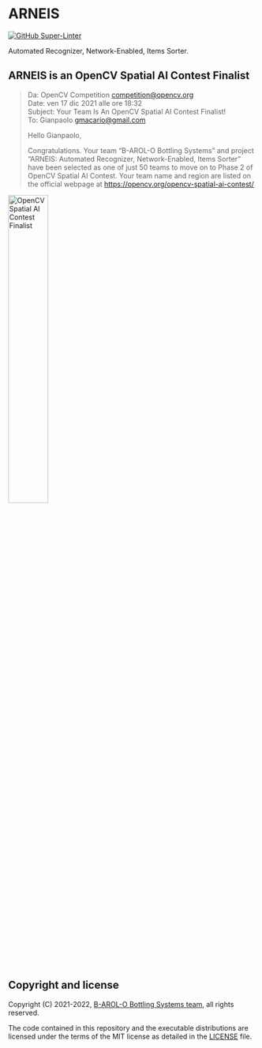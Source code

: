 # ARNEIS

[![GitHub Super-Linter](https://github.com/B-AROL-O/ARNEIS/workflows/Lint%20Code%20Base/badge.svg)](https://github.com/marketplace/actions/super-linter)

Automated Recognizer, Network-Enabled, Items Sorter.

## ARNEIS is an OpenCV Spatial AI Contest Finalist

> Da: OpenCV Competition <competition@opencv.org><br>
> Date: ven 17 dic 2021 alle ore 18:32<br>
> Subject: Your Team Is An OpenCV Spatial AI Contest Finalist!<br>
> To: Gianpaolo <gmacario@gmail.com>
>
> Hello Gianpaolo,
>
> Congratulations.
> Your team “B-AROL-O Bottling Systems” and project “ARNEIS: Automated Recognizer, Network-Enabled, Items Sorter” have been selected as one of just 50 teams to move on to Phase 2 of OpenCV Spatial AI Contest.
> Your team name and region are listed on the official webpage at <https://opencv.org/opencv-spatial-ai-contest/​>

<!-- ![opencv-spatial-ai-contest-finalist](docs/images/2021-12-17-1832-opencv-spatial-ai-contest-finalist.jpg) -->

<a href="https://opencv.org/opencv-spatial-ai-contest/#finalists"><img src="https://user-images.githubusercontent.com/75182/146637995-3266f15d-81a4-4470-a337-965404340121.jpg" alt="OpenCV Spatial AI Contest Finalist" width="40%"></a>

## Copyright and license

Copyright (C) 2021-2022, [B-AROL-O Bottling Systems team](https://github.com/B-AROL-O), all rights reserved.

The code contained in this repository and the executable distributions are licensed under the terms of the MIT license as detailed in the [LICENSE](LICENSE) file.

<!-- EOF -->
